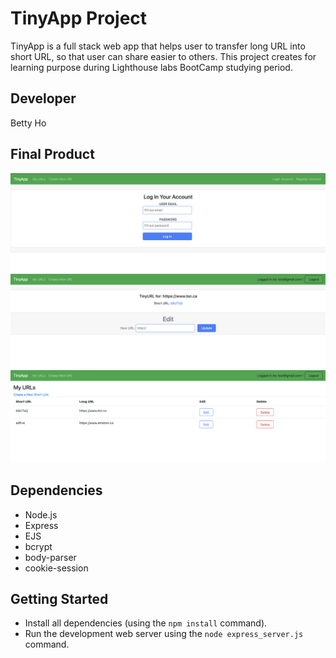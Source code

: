 # TinyApp Project 

TinyApp is a full stack web app that helps user to transfer long URL into short URL, so that user can share easier to others.
This project creates for learning purpose during Lighthouse labs BootCamp studying period.

## Developer
Betty Ho 

## Final Product

!["Preview of TinyApp log in page"](https://github.com/BettyHoPro/TinyApp-main/blob/master/docs/tinyApp_login.png)
!["Preview of TinyApp account member editing the Url page"](https://github.com/BettyHoPro/TinyApp-main/blob/master/docs/tinyApp_user_editUrl.png)
!["Preview of TinyApp account member index page"](https://github.com/BettyHoPro/TinyApp-main/blob/master/docs/tinyApp_user_index.png)

## Dependencies

- Node.js
- Express
- EJS
- bcrypt
- body-parser
- cookie-session

## Getting Started

- Install all dependencies (using the `npm install` command).
- Run the development web server using the `node express_server.js` command.

